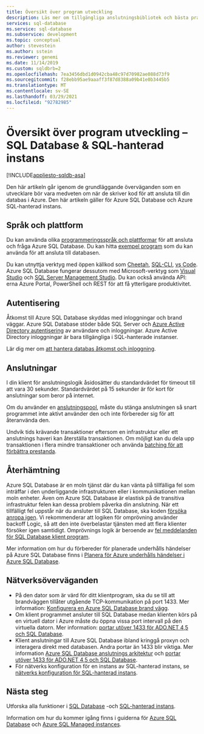 ```yaml
---
title: Översikt över program utveckling
description: Läs mer om tillgängliga anslutningsbibliotek och bästa praxis för program som ansluter till SQL Database.
services: sql-database
ms.service: sql-database
ms.subservice: development
ms.topic: conceptual
author: stevestein
ms.author: sstein
ms.reviewer: genemi
ms.date: 11/14/2019
ms.custom: sqldbrb=2
ms.openlocfilehash: 7ea3456dbd1d0942cba48c97d70982ae088d73f9
ms.sourcegitcommit: f28ebb95ae9aaaff3f87d8388a09b41e0b3445b5
ms.translationtype: MT
ms.contentlocale: sv-SE
ms.lasthandoff: 03/29/2021
ms.locfileid: "92782985"
---
```

# <a name="application-development-overview---sql-database--sql-managed-instance"></a>Översikt över program utveckling – SQL Database & SQL-hanterad instans

[!INCLUDE[appliesto-sqldb-asa](../includes/appliesto-sqldb-asa.md)]

Den här artikeln går igenom de grundläggande överväganden som en utvecklare bör vara medveten om när de skriver kod för att ansluta till din databas i Azure. Den här artikeln gäller för Azure SQL Database och Azure SQL-hanterad instans.

## <a name="language-and-platform"></a>Språk och plattform

Du kan använda olika [programmeringsspråk och plattformar](connect-query-content-reference-guide.md) för att ansluta och fråga Azure SQL Database. Du kan hitta [exempel program](https://azure.microsoft.com/resources/samples/?service=sql-database&sort=0) som du kan använda för att ansluta till databasen.

Du kan utnyttja verktyg med öppen källkod som [Cheetah](https://github.com/wunderlist/cheetah), [SQL-CLI](https://www.npmjs.com/package/sql-cli), [vs Code](https://code.visualstudio.com/). Azure SQL Database fungerar dessutom med Microsoft-verktyg som [Visual Studio](https://www.visualstudio.com/downloads/) och [SQL Server Management Studio](/sql/ssms/sql-server-management-studio-ssms). Du kan också använda API: erna Azure Portal, PowerShell och REST för att få ytterligare produktivitet.

## <a name="authentication"></a>Autentisering

Åtkomst till Azure SQL Database skyddas med inloggningar och brand väggar. Azure SQL Database stöder både SQL Server och [Azure Active Directory autentisering](authentication-aad-overview.md) av användare och inloggningar. Azure Active Directory inloggningar är bara tillgängliga i SQL-hanterade instanser. 

Lär dig mer om [att hantera databas åtkomst och inloggning](logins-create-manage.md).

## <a name="connections"></a>Anslutningar

I din klient för anslutningslogik åsidosätter du standardvärdet för timeout till att vara 30 sekunder. Standardvärdet på 15 sekunder är för kort för anslutningar som beror på internet.

Om du använder en [anslutningspool](/dotnet/framework/data/adonet/sql-server-connection-pooling), måste du stänga anslutningen så snart programmet inte aktivt använder den och inte förbereder sig för att återanvända den.

Undvik tids krävande transaktioner eftersom en infrastruktur eller ett anslutnings haveri kan återställa transaktionen. Om möjligt kan du dela upp transaktionen i flera mindre transaktioner och använda [batching för att förbättra prestanda](../performance-improve-use-batching.md).

## <a name="resiliency"></a>Återhämtning

Azure SQL Database är en moln tjänst där du kan vänta på tillfälliga fel som inträffar i den underliggande infrastrukturen eller i kommunikationen mellan moln enheter. Även om Azure SQL Database är elastisk på de transitiva infrastruktur felen kan dessa problem påverka din anslutning. När ett tillfälligt fel uppstår när du ansluter till SQL Database, ska koden [försöka anropa igen](troubleshoot-common-connectivity-issues.md). Vi rekommenderar att logiken för omprövning använder backoff Logic, så att den inte överbelastar tjänsten med att flera klienter försöker igen samtidigt. Omprövnings logik är beroende av [fel meddelanden för SQL Database klient program](troubleshoot-common-errors-issues.md).

Mer information om hur du förbereder för planerade underhålls händelser på Azure SQL Database finns i [Planera för Azure underhålls händelser i Azure SQL Database](planned-maintenance.md).

## <a name="network-considerations"></a>Nätverksöverväganden

- På den dator som är värd för ditt klientprogram, ska du se till att brandväggen tillåter utgående TCP-kommunikation på port 1433.  Mer information: [Konfigurera en Azure SQL Database brand vägg](firewall-configure.md).
- Om klient programmet ansluter till SQL Database medan klienten körs på en virtuell dator i Azure måste du öppna vissa port intervall på den virtuella datorn. Mer information: [portar utöver 1433 för ADO.NET 4,5 och SQL Database](adonet-v12-develop-direct-route-ports.md).
- Klient anslutningar till Azure SQL Database ibland kringgå proxyn och interagera direkt med databasen. Andra portar än 1433 blir viktiga. Mer information [Azure SQL Database anslutnings arkitektur](connectivity-architecture.md) och [portar utöver 1433 för ADO.NET 4,5 och SQL Database](adonet-v12-develop-direct-route-ports.md).
- För nätverks konfiguration för en instans av SQL-hanterad instans, se [nätverks konfiguration för SQL-hanterad instans](../managed-instance/how-to-content-reference-guide.md#network-configuration).

## <a name="next-steps"></a>Nästa steg

Utforska alla funktioner i [SQL Database](sql-database-paas-overview.md) -och [SQL-hanterad instans](../managed-instance/sql-managed-instance-paas-overview.md).

Information om hur du kommer igång finns i guiderna för [Azure SQL Database](quickstart-content-reference-guide.md) och [Azure SQL Managed instances](../managed-instance/quickstart-content-reference-guide.md).